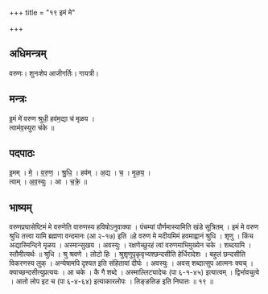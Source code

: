 +++
title = "१९ इमं मे"

+++
## अधिमन्त्रम्
वरुणः। शुनःशेप आजीगर्तिः। गायत्री।

## मन्त्रः
इ॒मं मे॑ वरुण श्रुधी॒ हव॑म॒द्या च॑ मृळय ।  
त्वाम॑व॒स्युरा च॑के ॥

## पदपाठः
इ॒मम् । मे॒ । व॒रु॒ण॒ । श्रु॒धि॒ । हव॑म् । अ॒द्य । च॒ । मृ॒ळ॒य॒ ।  
त्वाम् । अ॒व॒स्युः । आ । च॒क्रे॒ ॥

## भाष्यम्
वरुणप्रघासेष्टिमं मे वरुणेति वारुणस्य हविषोऽनुवाक्या । पंचम्यां पौर्णमास्यामिति खंडे सूत्रितम् । इमं मे वरुण श्रुधि तत्त्वा यामि ब्रह्मणा वन्दमानः (आ २-१७) इति ॥हे वरुण मे मदीयमिमं हवमाह्वानं श्रुधि । शृणु । किंच अद्यास्मिन्दिने मृळय । अस्मान्सुखय । अवस्युः । रक्षणेच्छुरहं त्वां वरुणमाभिमुख्येन चके । शब्दयामि । स्तौमीत्यर्थः ॥ श्रुधि । श्रु श्रवणे । लोटो हिः । श्रुशृणुपृकृवृभ्यश्छन्दसीति हेर्धिरादेशः । बहुलं छन्दसीति विकरणस्य लुक् । अन्येषामपि दृश्यत इति संहितायां दीर्घः । अवस्युः । अवस् शब्दात्सुप आत्मनः क्यच् । क्याच्छन्दसीत्युप्रत्ययः । आ चके । कै गै शब्दे । अस्माल्लिट्यादेचः (पा ६-१-४५) इत्यात्वम् । द्विर्भावचुत्वे । आतो लोप इट च (पा ६-४-६४) इत्याकारलोपः । तिङ्ङतिङ इति निघातः ॥ १९ ॥